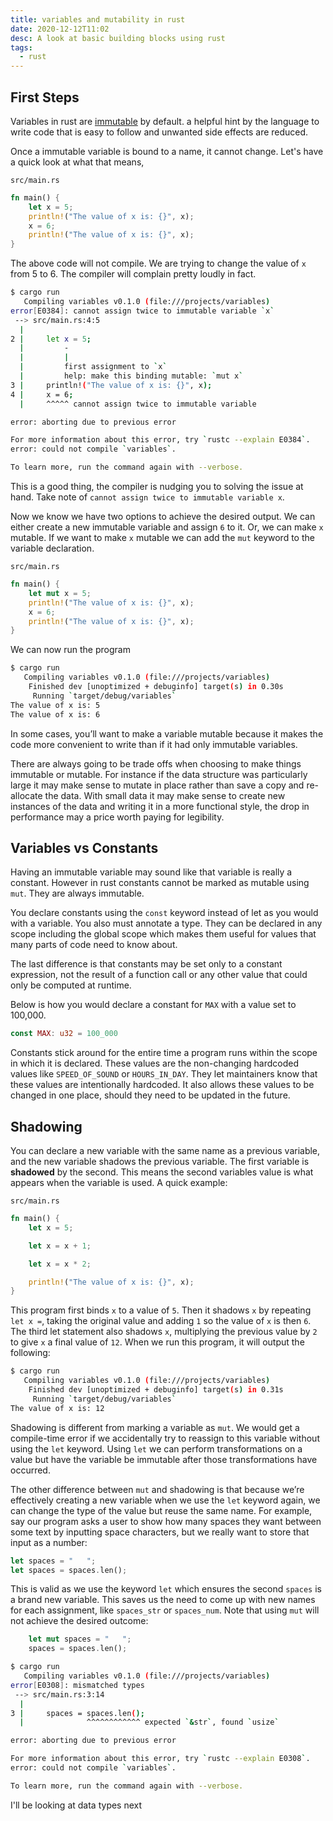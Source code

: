 ```yaml
---
title: variables and mutability in rust
date: 2020-12-12T11:02
desc: A look at basic building blocks using rust
tags:
  - rust
---
```


## First Steps

Variables in rust are [immutable](https://www.dictionary.com/browse/immutable) by default. a helpful hint by the language to write code that is easy to follow and unwanted side effects are reduced.

Once a immutable variable is bound to a name, it cannot change. Let's have a quick look at what that means,

`src/main.rs`
```rust
fn main() {
    let x = 5;
    println!("The value of x is: {}", x);
    x = 6;
    println!("The value of x is: {}", x);
}

```
The above code will not compile. We are trying to change the value of `x` from 5 to 6. The compiler will complain pretty loudly in fact.

```bash
$ cargo run
   Compiling variables v0.1.0 (file:///projects/variables)
error[E0384]: cannot assign twice to immutable variable `x`
 --> src/main.rs:4:5
  |
2 |     let x = 5;
  |         -
  |         |
  |         first assignment to `x`
  |         help: make this binding mutable: `mut x`
3 |     println!("The value of x is: {}", x);
4 |     x = 6;
  |     ^^^^^ cannot assign twice to immutable variable

error: aborting due to previous error

For more information about this error, try `rustc --explain E0384`.
error: could not compile `variables`.

To learn more, run the command again with --verbose.

```
This is a good thing, the compiler is nudging you to solving the issue at hand. Take note of `cannot assign twice to immutable variable x`.

Now we know we have two options to achieve the desired output. We can either create a new immutable variable and assign `6` to it. Or, we can make `x` mutable. If we want to make `x` mutable we can add the `mut` keyword to the variable declaration.

`src/main.rs`
```rust
fn main() {
    let mut x = 5;
    println!("The value of x is: {}", x);
    x = 6;
    println!("The value of x is: {}", x);
}

```
We can now run the program

```bash
$ cargo run
   Compiling variables v0.1.0 (file:///projects/variables)
    Finished dev [unoptimized + debuginfo] target(s) in 0.30s
     Running `target/debug/variables`
The value of x is: 5
The value of x is: 6
```
In some cases, you’ll want to make a variable mutable because it makes the code more convenient to write than if it had only immutable variables.

There are always going to be trade offs when choosing to make things immutable or mutable. For instance if the data structure was particularly large it may make sense to mutate in place rather than save a copy and re-allocate the data. With small data it may make sense to create new instances of the data and writing it in a more functional style, the drop in performance may a price worth paying for legibility.

## Variables vs Constants

Having an immutable variable may sound like that variable is really a constant. However in rust constants cannot be marked as mutable using `mut`. They are always immutable.

You declare constants using the `const` keyword instead of let as you would with a variable. You also must annotate a type. They can be declared in any scope including the global scope which makes them useful for values that many parts of code need to know about.

The last difference is that constants may be set only to a constant expression, not the result of a function call or any other value that could only be computed at runtime.

Below is how you would declare a constant for `MAX` with a value set to 100,000.

```rust
const MAX: u32 = 100_000
```
Constants stick around for the entire time a program runs within the scope in which it is declared. These values are the non-changing hardcoded values like `SPEED_OF_SOUND` or `HOURS_IN_DAY`. They let maintainers know that these values are intentionally hardcoded. It also allows these values to be changed in one place, should they need to be updated in the future.

## Shadowing

You can declare a new variable with the same name as a previous variable, and the new variable shadows the previous variable. The first variable is __shadowed__ by the second. This means the second variables value is what appears when the variable is used. A quick example:

`src/main.rs`
```rust
fn main() {
    let x = 5;

    let x = x + 1;

    let x = x * 2;

    println!("The value of x is: {}", x);
}
```

This program first binds `x` to a value of `5`. Then it shadows `x` by repeating `let x =`, taking the original value and adding `1` so the value of `x` is then `6`. The third let statement also shadows `x`, multiplying the previous value by `2` to give `x` a final value of `12`. When we run this program, it will output the following:

```bash
$ cargo run
   Compiling variables v0.1.0 (file:///projects/variables)
    Finished dev [unoptimized + debuginfo] target(s) in 0.31s
     Running `target/debug/variables`
The value of x is: 12

```
Shadowing is different from marking a variable as `mut`. We would get a compile-time error
if we accidentally try to reassign to this variable without using the `let` keyword. Using `let` we can perform transformations on a value but have the variable be immutable after those transformations have occurred.

The other difference between `mut` and shadowing is that because we’re effectively creating a new variable when we use the `let` keyword again, we can change the type of the value but reuse the same name. For example, say our program asks a user to show how many spaces they want between some text by inputting space characters, but we really want to store that input as a number:

```rust
let spaces = "   ";
let spaces = spaces.len();
```
This is valid as we use the keyword `let` which ensures the second `spaces` is a brand new variable. This saves us the need to come up with new names for each assignment, like `spaces_str` or `spaces_num`. Note that using `mut` will not achieve the desired outcome:

```rust
    let mut spaces = "   ";
    spaces = spaces.len();
```

```bash
$ cargo run
   Compiling variables v0.1.0 (file:///projects/variables)
error[E0308]: mismatched types
 --> src/main.rs:3:14
  |
3 |     spaces = spaces.len();
  |              ^^^^^^^^^^^^ expected `&str`, found `usize`

error: aborting due to previous error

For more information about this error, try `rustc --explain E0308`.
error: could not compile `variables`.

To learn more, run the command again with --verbose.
```
I'll be looking at data types next